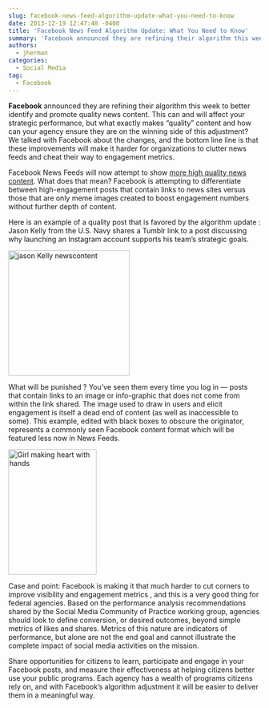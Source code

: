 ```yaml
---
slug: facebook-news-feed-algorithm-update-what-you-need-to-know
date: 2013-12-19 12:47:48 -0400
title: 'Facebook News Feed Algorithm Update: What You Need to Know'
summary: 'Facebook announced they are refining their algorithm this week to better identify and promote quality news content. This can and will affect your strategic performance, but what exactly makes &ldquo;quality&rdquo; content and how can your agency ensure they are on the winning side of this adjustment? We talked with Facebook about the changes, and the bottom'
authors:
  - jherman
categories:
  - Social Media
tag:
  - Facebook
---
```


<p dir="ltr">
  <strong>Facebook</strong> announced they are refining their algorithm this week to better identify and promote quality news content. This can and will affect your strategic performance, but what exactly makes “quality” content and how can your agency ensure they are on the winning side of this adjustment? We talked with Facebook about the changes, and the bottom line line is that these improvements will make it harder for organizations to clutter news feeds and cheat their way to engagement metrics.
</p>

<p dir="ltr">
  Facebook News Feeds will now attempt to show <a href="http://newsroom.fb.com/News/768/News-Feed-FYI-Helping-You-Find-More-News-to-Talk-About">more high quality news content</a>. What does that mean? Facebook is attempting to differentiate between high-engagement posts that contain links to news sites versus those that are only meme images created to boost engagement numbers without further depth of content.
</p>

Here is an example of a quality post that is favored by the algorithm update : Jason Kelly from the U.S. Navy shares a Tumblr link to a post discussing why launching an Instagram account supports his team’s strategic goals.

[<img class="aligncenter size-medium wp-image-101012" alt="jason Kelly newscontent" src="https://s3.amazonaws.com/digitalgov/_legacy-img/2013/12/jason-Kelly-newscontent-242x250.jpg" width="242" height="250" />](https://s3.amazonaws.com/digitalgov/_legacy-img/2013/12/jason-Kelly-newscontent.jpg)

What will be punished ? You’ve seen them every time you log in — posts that contain links to an image or info-graphic that does not come from within the link shared. The image used to draw in users and elicit engagement is itself a dead end of content (as well as inaccessible to some). This example, edited with black boxes to obscure the originator, represents a commonly seen Facebook content format which will be featured less now in News Feeds.

<p dir="ltr">
  <a href="https://s3.amazonaws.com/digitalgov/_legacy-img/2013/12/Girl-making-heart-with-hands.jpg"><img class="aligncenter size-medium wp-image-101052" alt="Girl making heart with hands" src="https://s3.amazonaws.com/digitalgov/_legacy-img/2013/12/Girl-making-heart-with-hands-176x250.jpg" width="176" height="250" /></a>
</p>

<p dir="ltr">
  Case and point: Facebook is making it that much harder to cut corners to improve visibility and engagement metrics , and this is a very good thing for federal agencies. Based on the performance analysis recommendations shared by the Social Media Community of Practice working group, agencies should look to define conversion, or desired outcomes, beyond simple metrics of likes and shares. Metrics of this nature are indicators of performance, but alone are not the end goal and cannot illustrate the complete impact of social media activities on the mission.
</p>

Share opportunities for citizens to learn, participate and engage in your Facebook posts, and measure their effectiveness at helping citizens better use your public programs. Each agency has a wealth of programs citizens rely on, and with Facebook’s algorithm adjustment it will be easier to deliver them in a meaningful way.